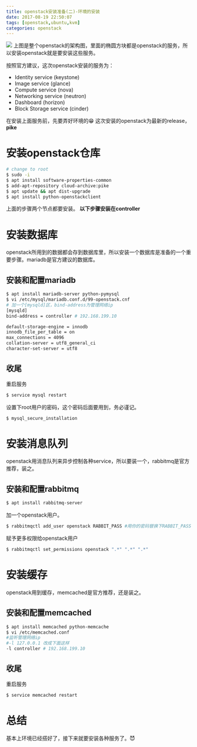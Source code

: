```yaml
---
title: openstack安装准备(二)-环境的安装
date: 2017-08-19 22:50:07
tags: [openstack,ubuntu,kvm]
categories: openstack
---
```

[![](http://idiotsky.me/images/openstack-install-prepare-2-1.png)](http://idiotsky.me/images/openstack-install-prepare-2-1.png)
上图是整个openstack的架构图，里面的椭圆方块都是openstack的服务，所以安装openstack就是要安装这些服务。

按照官方建议，这次openstack安装的服务为：
* Identity service (keystone)
* Image service (glance)
* Compute service (nova)
* Networking service (neutron)
* Dashboard (horizon)
* Block Storage service (cinder)

<!-- more -->
在安装上面服务前，先要弄好环境的😁
这次安装的openstack为最新的release，**pike**
# 安装openstack仓库
````bash
# change to root
$ sudo -i
$ apt install software-properties-common
$ add-apt-repository cloud-archive:pike
$ apt update && apt dist-upgrade
$ apt install python-openstackclient
````
上面的步骤两个节点都要安装。
**以下步骤安装在controller**
# 安装数据库
openstack所用到的数据都会存到数据库里，所以安装一个数据库是准备的一个重要步骤。mariadb是官方建议的数据库。
## 安装和配置mariadb
````bash
$ apt install mariadb-server python-pymysql
$ vi /etc/mysql/mariadb.conf.d/99-openstack.cnf
# 加一个[mysqld]区，bind-address为管理网络ip
[mysqld]
bind-address = controller # 192.168.199.10 

default-storage-engine = innodb
innodb_file_per_table = on
max_connections = 4096
collation-server = utf8_general_ci
character-set-server = utf8
````
## 收尾
重启服务
````bash
$ service mysql restart
````
设置下root用户的密码，这个密码后面要用到，务必谨记。
````bash
$ mysql_secure_installation
````

# 安装消息队列
openstack用消息队列来异步控制各种service，所以要装一个，rabbitmq是官方推荐，装之。
## 安装和配置rabbitmq
````bash
$ apt install rabbitmq-server
````
加一个openstack用户。
````bash
$ rabbitmqctl add_user openstack RABBIT_PASS #用你的密码替换下RABBIT_PASS，谨记这个密码，后面有用。
````
赋予更多权限给openstack用户
````bash
$ rabbitmqctl set_permissions openstack ".*" ".*" ".*" 
````
# 安装缓存
openstack用到缓存，memcached是官方推荐，还是装之。
## 安装和配置memcached
````bash
$ apt install memcached python-memcache
$ vi /etc/memcached.conf
#监听管理网络ip
#-l 127.0.0.1 改成下面这样
-l controller # 192.168.199.10 
````
## 收尾
重启服务
````bash
$ service memcached restart
````

# 总结
基本上环境已经搭好了，接下来就要安装各种服务了。😈